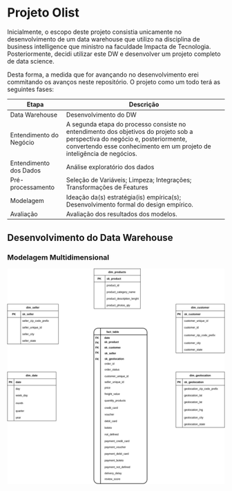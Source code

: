 
# Projeto Olist

Inicialmente, o escopo deste projeto consistia unicamente no desenvolvimento de um data warehouse que utilizo
na disciplina de business intelligence que ministro na faculdade Impacta de Tecnologia. Posteriormente,
decidi utilizar este DW e desenvolver um projeto completo de data science.

Desta forma, a medida que for avançando no desenvolvimento erei commitando os avanços neste repositório.
O projeto como um todo terá as seguintes fases:

| Etapa | Descrição |
|------|------|
| Data Warehouse | Desenvolvimento do DW |
| Entendimento do Negócio | A segunda etapa do processo consiste no entendimento dos objetivos do projeto sob a perspectiva do negócio e, posteriormente, convertendo esse conhecimento em um projeto de inteligência de negócios. |
| Entendimento dos Dados | Análise exploratório dos dados |
| Pré-processamento | Seleção de Variáveis; Limpeza; Integrações; Transformações de Features |
| Modelagem | Ideação da(s) estratégia(is) empírica(s); Desenvolvimento formal do design empírico. |
| Avaliação | Avaliação dos resultados dos modelos. |

## Desenvolvimento do Data Warehouse

### Modelagem Multidimensional

![Diagrama](https://github.com/andre-ds/olist_project/blob/main/dw_diagram.png)
